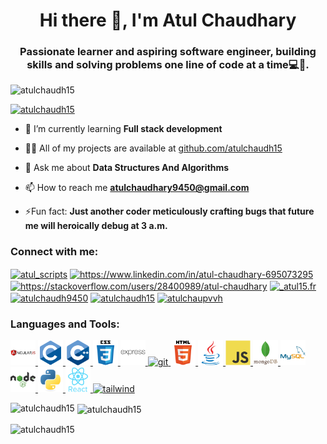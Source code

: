 <h1 align="center">Hi there 👋, I'm Atul Chaudhary</h1>
<h3 align="center">Passionate learner and aspiring software engineer, building skills and solving problems one line of code at a time💻🚀.</h3>

<p align="left"> <img src="https://komarev.com/ghpvc/?username=atulchaudh15&label=Profile%20views&color=0e75b6&style=flat" alt="atulchaudh15" /> </p>

<p align="left"> <a href="https://github.com/ryo-ma/github-profile-trophy"><img src="https://github-profile-trophy.vercel.app/?username=atulchaudh15" alt="atulchaudh15" /></a> </p>

- 🌱 I’m currently learning **Full stack development**

- 👨‍💻 All of my projects are available at [github.com/atulchaudh15](github.com/atulchaudh15)

- 💬 Ask me about **Data Structures And Algorithms**

- 📫 How to reach me **atulchaudhary9450@gmail.com**

- ⚡Fun fact: **Just another coder meticulously crafting bugs that future me will heroically debug at 3 a.m.**

<h3 align="left">Connect with me:</h3>
<p align="left">
<a href="https://twitter.com/atul_scripts" target="blank"><img align="center" src="https://raw.githubusercontent.com/rahuldkjain/github-profile-readme-generator/master/src/images/icons/Social/twitter.svg" alt="atul_scripts" height="30" width="40" /></a>
<a href="https://www.linkedin.com/in/atul-chaudhary-695073295?utm_source=share&utm_campaign=share_via&utm_content=profile&utm_medium=android_app" target="blank"><img align="center" src="https://raw.githubusercontent.com/rahuldkjain/github-profile-readme-generator/master/src/images/icons/Social/linked-in-alt.svg" alt="https://www.linkedin.com/in/atul-chaudhary-695073295" height="30" width="40" /></a>
<a href="https://stackoverflow.com/users/https://stackoverflow.com/users/28400989/atul-chaudhary" target="blank"><img align="center" src="https://raw.githubusercontent.com/rahuldkjain/github-profile-readme-generator/master/src/images/icons/Social/stack-overflow.svg" alt="https://stackoverflow.com/users/28400989/atul-chaudhary" height="30" width="40" /></a>
<a href="https://instagram.com/_atul15.fr" target="blank"><img align="center" src="https://raw.githubusercontent.com/rahuldkjain/github-profile-readme-generator/master/src/images/icons/Social/instagram.svg" alt="_atul15.fr" height="30" width="40" /></a>
<a href="https://codeforces.com/profile/atulchaudh9450" target="blank"><img align="center" src="https://raw.githubusercontent.com/rahuldkjain/github-profile-readme-generator/master/src/images/icons/Social/codeforces.svg" alt="atulchaudh9450" height="30" width="40" /></a>
<a href="https://www.leetcode.com/atulchaudh15" target="blank"><img align="center" src="https://raw.githubusercontent.com/rahuldkjain/github-profile-readme-generator/master/src/images/icons/Social/leet-code.svg" alt="atulchaudh15" height="30" width="40" /></a>
<a href="https://auth.geeksforgeeks.org/user/atulchaupvvh" target="blank"><img align="center" src="https://raw.githubusercontent.com/rahuldkjain/github-profile-readme-generator/master/src/images/icons/Social/geeks-for-geeks.svg" alt="atulchaupvvh" height="30" width="40" /></a>
</p>

<h3 align="left">Languages and Tools:</h3>
<p align="left"> <a href="https://angular.io" target="_blank" rel="noreferrer"> <img src="https://raw.githubusercontent.com/devicons/devicon/master/icons/angularjs/angularjs-original-wordmark.svg" alt="angularjs" width="40" height="40"/> </a> <a href="https://www.cprogramming.com/" target="_blank" rel="noreferrer"> <img src="https://raw.githubusercontent.com/devicons/devicon/master/icons/c/c-original.svg" alt="c" width="40" height="40"/> </a> <a href="https://www.w3schools.com/cpp/" target="_blank" rel="noreferrer"> <img src="https://raw.githubusercontent.com/devicons/devicon/master/icons/cplusplus/cplusplus-original.svg" alt="cplusplus" width="40" height="40"/> </a> <a href="https://www.w3schools.com/css/" target="_blank" rel="noreferrer"> <img src="https://raw.githubusercontent.com/devicons/devicon/master/icons/css3/css3-original-wordmark.svg" alt="css3" width="40" height="40"/> </a> <a href="https://expressjs.com" target="_blank" rel="noreferrer"> <img src="https://raw.githubusercontent.com/devicons/devicon/master/icons/express/express-original-wordmark.svg" alt="express" width="40" height="40"/> </a> <a href="https://git-scm.com/" target="_blank" rel="noreferrer"> <img src="https://www.vectorlogo.zone/logos/git-scm/git-scm-icon.svg" alt="git" width="40" height="40"/> </a> <a href="https://www.w3.org/html/" target="_blank" rel="noreferrer"> <img src="https://raw.githubusercontent.com/devicons/devicon/master/icons/html5/html5-original-wordmark.svg" alt="html5" width="40" height="40"/> </a> <a href="https://www.java.com" target="_blank" rel="noreferrer"> <img src="https://raw.githubusercontent.com/devicons/devicon/master/icons/java/java-original.svg" alt="java" width="40" height="40"/> </a> <a href="https://developer.mozilla.org/en-US/docs/Web/JavaScript" target="_blank" rel="noreferrer"> <img src="https://raw.githubusercontent.com/devicons/devicon/master/icons/javascript/javascript-original.svg" alt="javascript" width="40" height="40"/> </a> <a href="https://www.mongodb.com/" target="_blank" rel="noreferrer"> <img src="https://raw.githubusercontent.com/devicons/devicon/master/icons/mongodb/mongodb-original-wordmark.svg" alt="mongodb" width="40" height="40"/> </a> <a href="https://www.mysql.com/" target="_blank" rel="noreferrer"> <img src="https://raw.githubusercontent.com/devicons/devicon/master/icons/mysql/mysql-original-wordmark.svg" alt="mysql" width="40" height="40"/> </a> <a href="https://nodejs.org" target="_blank" rel="noreferrer"> <img src="https://raw.githubusercontent.com/devicons/devicon/master/icons/nodejs/nodejs-original-wordmark.svg" alt="nodejs" width="40" height="40"/> </a> <a href="https://www.python.org" target="_blank" rel="noreferrer"> <img src="https://raw.githubusercontent.com/devicons/devicon/master/icons/python/python-original.svg" alt="python" width="40" height="40"/> </a> <a href="https://reactjs.org/" target="_blank" rel="noreferrer"> <img src="https://raw.githubusercontent.com/devicons/devicon/master/icons/react/react-original-wordmark.svg" alt="react" width="40" height="40"/> </a> <a href="https://tailwindcss.com/" target="_blank" rel="noreferrer"> <img src="https://www.vectorlogo.zone/logos/tailwindcss/tailwindcss-icon.svg" alt="tailwind" width="40" height="40"/> </a> </p>

<p><img align="left" src="https://github-readme-stats.vercel.app/api/top-langs?username=atulchaudh15&show_icons=true&locale=en&layout=compact" alt="atulchaudh15" /></p>

<p>&nbsp;<img align="center" src="https://github-readme-stats.vercel.app/api?username=atulchaudh15&show_icons=true&locale=en" alt="atulchaudh15" /></p>

<p><img align="center" src="https://github-readme-streak-stats.herokuapp.com/?user=atulchaudh15&" alt="atulchaudh15" /></p>
